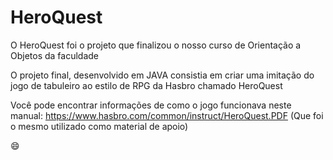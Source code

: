 # HeroQuest

O HeroQuest foi o projeto que finalizou o nosso curso de Orientação a Objetos da faculdade

O projeto final, desenvolvido em JAVA consistia em criar uma imitação do jogo de tabuleiro ao estilo de RPG da Hasbro chamado HeroQuest

Você pode encontrar informações de como o jogo funcionava neste manual: https://www.hasbro.com/common/instruct/HeroQuest.PDF (Que foi o mesmo utilizado como material de apoio)

:smile:
